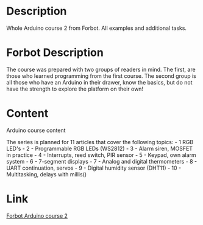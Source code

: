 # Description
Whole Arduino course 2 from Forbot. All examples and additional tasks.

# Forbot Description
The course was prepared with two groups of readers in mind. The first, are those who learned programming from the first course. The second group is all those who have an Arduino in their drawer, know the basics, but do not have the strength to explore the platform on their own!

# Content
Arduino course content

The series is planned for 11 articles that cover the following topics:
    - 1  RGB LED's
    - 2 - Programmable RGB LEDs (WS2812)
    - 3 - Alarm siren, MOSFET in practice
    - 4 - Interrupts, reed switch, PIR sensor
    - 5 - Keypad, own alarm system
    - 6 - 7-segment displays
    - 7 - Analog and digital thermometers
    - 8 - UART continuation, servos
    - 9 - Digital humidity sensor (DHT11)
    - 10 - Multitasking, delays with millis()

# Link
<a href = https://forbot.pl/blog/kurs-arduino-ii-wstep-spis-tresci-id15494> Forbot Arduino course 2 </a>

